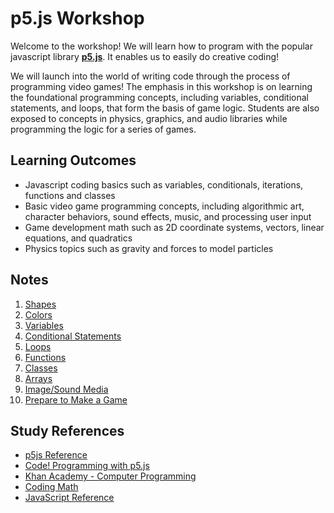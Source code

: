 # p5.js Workshop

Welcome to the workshop! We will learn how to program with the popular javascript library [**p5.js**](https://p5js.org/ko/). It enables us to easily do creative coding!

We will launch into the world of writing code through the process of programming video games! The emphasis in this workshop is on learning the foundational programming concepts, including variables, conditional statements, and loops, that form the basis of game logic. Students are also exposed to concepts in physics, graphics, and audio libraries while programming the logic for a series of games.

## Learning Outcomes

* Javascript coding basics such as variables, conditionals, iterations, functions and classes
* Basic video game programming concepts, including algorithmic art, character behaviors, sound effects, music, and processing user input
* Game development math such as 2D coordinate systems, vectors, linear equations, and quadratics
* Physics topics such as gravity and forces to model particles

## Notes


1. [Shapes](01_Shapes.md)
2. [Colors](02_Colors.md)
3. [Variables](03_Variables.md)
4. [Conditional Statements](04_ConditionalStatements.md)
5. [Loops](05_Loops.md)
6. [Functions](06_Functions.md)
7. [Classes](07_Classes.md)
8. [Arrays](08_Arrays.md)
9. [Image/Sound Media](09_Media.md)
10. [Prepare to Make a Game](10_PrepGame.md)

## Study References

- [p5js Reference](https://p5js.org/reference/)
- [Code! Programming with p5.js](https://youtube.com/playlist?list=PLRqwX-V7Uu6Zy51Q-x9tMWIv9cueOFTFA)
- [Khan Academy - Computer Programming](https://www.khanacademy.org/computing/computer-programming)
- [Coding Math](https://youtube.com/playlist?list=PL7wAPgl1JVvUEb0dIygHzO4698tmcwLk9)
- [JavaScript Reference](https://developer.mozilla.org/en-US/docs/Web/JavaScript/Reference)

